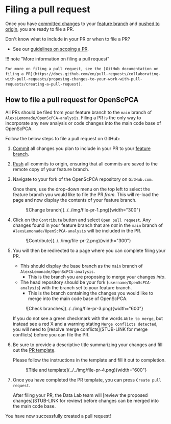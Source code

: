 # Filing a pull request

Once you have [committed changes](../working-with-git/making-commits.md) to your [feature branch](../working-with-git/working-with-branches.md) and [pushed to origin](../working-with-git/push-to-origin.md), you are ready to file a PR.

Don't know what to include in your PR or when to file a PR?

- See our [guidelines on scoping a PR](./scoping-pull-requests.md).

!!! note "More information on filing a pull request"

    For more on filing a pull request, see the [GitHub documentation on filing a PR](https://docs.github.com/en/pull-requests/collaborating-with-pull-requests/proposing-changes-to-your-work-with-pull-requests/creating-a-pull-request).

## How to file a pull request for OpenScPCA

All PRs should be filed from your feature branch to the `main` branch of `AlexsLemonade/OpenScPCA-analysis`.
Filing a PR is the only way to incorporate any new analysis or code changes into the main code base of OpenScPCA.

Follow the below steps to file a pull request on GitHub:

1. [Commit](../working-with-git/making-commits.md) all changes you plan to include in your PR to your [feature branch](../working-with-git/working-with-branches.md).

1. [Push](../working-with-git/push-to-origin.md) all commits to origin, ensuring that all commits are saved to the remote copy of your feature branch.

1. Navigate to your fork of the OpenScPCA repository on `GitHub.com`.

    Once there, use the drop-down menu on the top left to select the feature branch you would like to file the PR _from_.
    This will re-load the page and now display the contents of your feature branch.

    <figure markdown="span">
        ![Change branch](../../img/file-pr-1.png){width="300"}
    </figure>

1. Click on the `Contribute` button and select `Open pull request`.
Any changes found in your feature branch that are _not_ in the `main` branch of `AlexsLemonade/OpenScPCA-analysis` will be included in the PR.

    <figure markdown="span">
        ![Contribute](../../img/file-pr-2.png){width="300"}
    </figure>

1. You will then be redirected to a page where you can complete filing your PR.

    - This should display the base branch as the `main` branch of `AlexsLemonade/OpenScPCA-analysis`.
        - This is the branch you are proposing to merge your changes _into_.
    - The head repository should be your fork (`username/OpenScPCA-analysis`) with the branch set to your feature branch.
        - This is the branch containing the changes you would like to merge into the main code base of OpenScPCA.

    <figure markdown="span">
        ![Check branches](../../img/file-pr-3.png){width="600"}
    </figure>

    If you do not see a green checkmark with the words `Able to merge`, but instead see a red X and a warning stating `Merge conflicts detected`, you will need to [resolve merge conflicts](STUB-LINK for merge conflicts) before you can file the PR.

1. Be sure to provide a descriptive title summarizing your changes and fill out the [PR template](./pull-request-template.md).

    Please follow the instructions in the template and fill it out to completion.

    <figure markdown="span">
        ![Title and template](../../img/file-pr-4.png){width="600"}
    </figure>

1. Once you have completed the PR template, you can press `Create pull request`.

    After filing your PR, the Data Lab team will [review the proposed changes](STUB-LINK for review) before changes can be merged into the main code base.

You have now successfully created a pull request!
